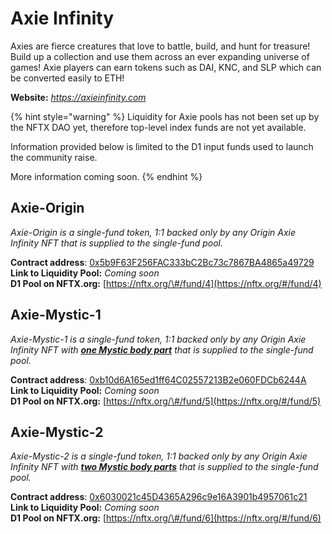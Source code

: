 # Axie Infinity

Axies are fierce creatures that love to battle, build, and hunt for treasure! Build up a collection and use them across an ever expanding universe of games! Axie players can earn tokens such as DAI, KNC, and SLP which can be converted easily to ETH!

**Website:** [_https://axieinfinity.com_](https://axieinfinity.com/)

{% hint style="warning" %}
Liquidity for Axie pools has not been set up by the NFTX DAO yet, therefore top-level index funds are not yet available.

Information provided below is limited to the D1 input funds used to launch the community raise.

More information coming soon.
{% endhint %}

## **Axie-Origin**

_Axie-Origin is a single-fund token, 1:1 backed only by any Origin Axie Infinity NFT that is supplied to the single-fund pool._

**Contract address**: [0x5b9F63F256FAC333bC2Bc73c7867BA4865a49729](https://etherscan.io/token/0x5b9F63F256FAC333bC2Bc73c7867BA4865a49729)  
**Link to Liquidity Pool:** _Coming soon_  
**D1 Pool on NFTX.org:** [https://nftx.org/\#/fund/4](https://nftx.org/#/fund/4)

## **Axie-Mystic-1**

_Axie-Mystic-1 is a single-fund token, 1:1 backed only by any Origin Axie Infinity NFT with_ [_**one Mystic body part**_](http://axie.wiki/index.php?title=Parts#Mystic) _that is supplied to the single-fund pool._

**Contract address**: [0xb10d6A165ed1ff64C02557213B2e060FDCb6244A](https://etherscan.io/token/0xb10d6A165ed1ff64C02557213B2e060FDCb6244A)  
**Link to Liquidity Pool:** _Coming soon_  
**D1 Pool on NFTX.org:** [https://nftx.org/\#/fund/5](https://nftx.org/#/fund/5)

## **Axie-Mystic-2**

_Axie-Mystic-2 is a single-fund token, 1:1 backed only by any Origin Axie Infinity NFT with_ [_**two Mystic body parts**_](http://axie.wiki/index.php?title=Parts#Mystic) _that is supplied to the single-fund pool._

**Contract address**: [0x6030021c45D4365A296c9e16A3901b4957061c21](https://etherscan.io/token/0x6030021c45D4365A296c9e16A3901b4957061c21)  
**Link to Liquidity Pool:** _Coming soon_  
**D1 Pool on NFTX.org:** [https://nftx.org/\#/fund/6](https://nftx.org/#/fund/6)

